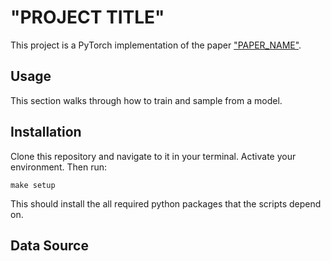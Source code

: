 # "PROJECT TITLE"

This project is a PyTorch implementation of the paper ["PAPER_NAME"](https://arxiv.org/).

## Usage

This section walks through how to train and sample from a model.

## Installation

Clone this repository and navigate to it in your terminal. Activate your environment. Then run:

```make
make setup
```

This should install the all required python packages that the scripts depend on.

## Data Source
